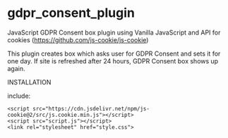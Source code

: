 # gdpr_consent_plugin
JavaScript GDPR Consent box plugin
using 
Vanilla JavaScript 
and 
API for cookies (https://github.com/js-cookie/js-cookie)

This plugin creates box which asks user for GDPR Consent and sets it for one day. 
If site is refreshed after 24 hours, GDPR Consent box shows up again.

INSTALLATION

include:
```
<script src="https://cdn.jsdelivr.net/npm/js-cookie@2/src/js.cookie.min.js"></script>
<script src="script.js"></script>
<link rel="stylesheet" href="style.css">
```
